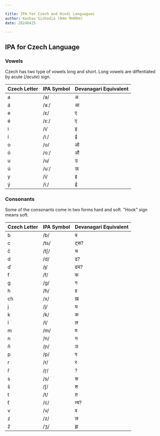 ```yaml
---

title: IPA for Czech and Hindi Languagues
author: Keshav Sishodia (केशव सिसोदिया)
date: 20240425

---
```


## IPA for Czech Language

### Vowels

Czech has two type of vowels long and short.
Long vowels are diffentiated by acute ($/acute$) sign.

| Czech Letter | IPA Symbol | Devanagari Equivalent |
|--------------|------------|-----------------------|
| a            | /a/        | अ                     |
| á            | /aː/       | आ                     |
| e            | /ɛ/        | ए                     |
| é            | /ɛː/       | ए                     |
| i            | /i/        | इ                     |
| í            | /iː/       | ई                     |
| o            | /o/        | ओ                     |
| ó            | /oː/       | औ                     |
| u            | /u/        | उ                     |
| ú            | /uː/       | ऊ                     |
| y            | /i/        | इ                     |
| ý            | /iː/       | ई                     |


### Consonants

Some of the consonants come in two forms hard and soft. "Hook" sign means soft.

| Czech Letter | IPA Symbol | Devanagari Equivalent |
|--------------|------------|-----------------------|
| b            | /b/        | ब                     |
| c            | /ts/       | ट्स?                   |
| č            | /tʃ/       | च                     |
| d            | /d/        | ढ?                    |
| ď            | /ɟ/        | ढ्य?                     |
| f            | /f/        | फ                     |
| g            | /g/        | ग                     |
| h            | /ɦ/        | ह                     |
| ch           | /x/        | ख़                     |
| j            | /j/        | य                    |
| k            | /k/        | क                     |
| l            | /l/        | ल                     |
| m            | /m/        | म                     |
| n            | /n/        | न                     |
| ň            | /ɲ/        | ञ                     |
| p            | /p/        | प                     |
| r            | /r/        | र                     |
| ř            | /r̝/        | ?                     |
| s            | /s/        | स                     |
| š            | /ʃ/        | श                     |
| t            | /t/        | त                     |
| ť            | /c/        | त्य?                     |
| v            | /v/        | व                     |
| z            | /z/        | ज़                    |
| ž            | /ʒ/       | झ़                    |
